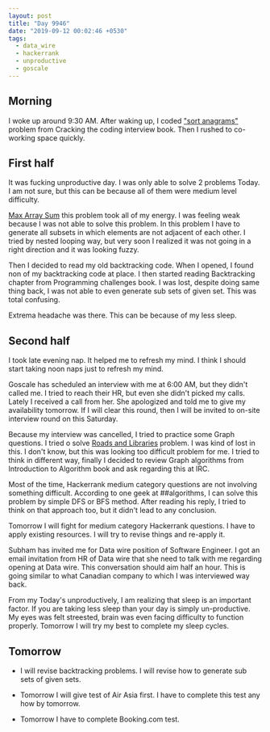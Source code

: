 ```yaml
---
layout: post
title: "Day 9946"
date: "2019-09-12 00:02:46 +0530"
tags:
  - data_wire
  - hackerrank
  - unproductive
  - goscale
---
```


## Morning

I woke up around 9:30 AM. After waking up, I coded ["sort
anagrams"](https://github.com/ultimatecoder/cracking_the_coding_interview/pull/9)
problem from Cracking the coding interview book. Then I rushed to co-working
space quickly.

## First half

It was fucking unproductive day. I was only able to solve 2 problems Today. I am
not sure, but this can be because all of them were medium level difficulty.

[Max Array Sum](https://www.hackerrank.com/challenges/max-array-sum/problem)
this problem took all of my energy. I was feeling weak because I was not able to
solve this problem. In this problem I have to generate all subsets in which
elements are not adjacent of each other. I tried by nested looping way, but very
soon I realized it was not going in a right direction and it was looking fuzzy.

Then I decided to read my old backtracking code. When I opened, I found non of
my backtracking code at place. I then started reading Backtracking chapter from
Programming challenges book. I was lost, despite doing same thing back, I was
not able to even generate sub sets of given set. This was total confusing.

Extrema headache was there. This can be because of my less sleep.

## Second half


I took late evening nap. It helped me to refresh my mind. I think I should start
taking noon naps just to refresh my mind.

Goscale has scheduled an interview with me at 6:00 AM, but they didn't called
me. I tried to reach their HR, but even she didn't picked my calls. Lately I
received a call from her. She apologized and told me to give my availability
tomorrow. If I will clear this round, then I will be invited to on-site
interview round on this Saturday.

Because my interview was cancelled, I tried to practice some Graph questions. I
tried o solve [Roads and
Libraries](https://www.hackerrank.com/challenges/torque-and-development)
problem. I was kind of lost in this. I don't know, but this was looking too
difficult problem for me. I tried to think in different way, finally I decided
to review Graph algorithms from Introduction to Algorithm book and ask regarding
this at IRC.

Most of the time, Hackerrank medium category questions are not involving
something difficult. According to one geek at ##algorithms, I can solve this
problem by simple DFS or BFS method. After reading his reply, I tried to think
on that approach too, but it didn't lead to any conclusion.

Tomorrow I will fight for medium category Hackerrank questions. I have to apply
existing resources. I will try to revise things and re-apply it.

Subham has invited me for Data wire position of Software Engineer. I got an
email invitation from HR of Data wire that she need to talk with me regarding
opening at Data wire. This conversation should aim half an hour. This is going
similar to what Canadian company to which I was interviewed way back.

From my Today's unproductively, I am realizing that sleep is an important
factor. If you are taking less sleep than your day is simply un-productive. My
eyes was felt streested, brain was even facing difficulty to function properly.
Tomorrow I will try my best to complete my sleep cycles.


## Tomorrow

* I will revise backtracking problems. I will revise how to generate sub sets of
given sets.

* Tomorrow I will give test of Air Asia first. I have to complete this test any
how by tomorrow.

* Tomorrow I have to complete Booking.com test.
